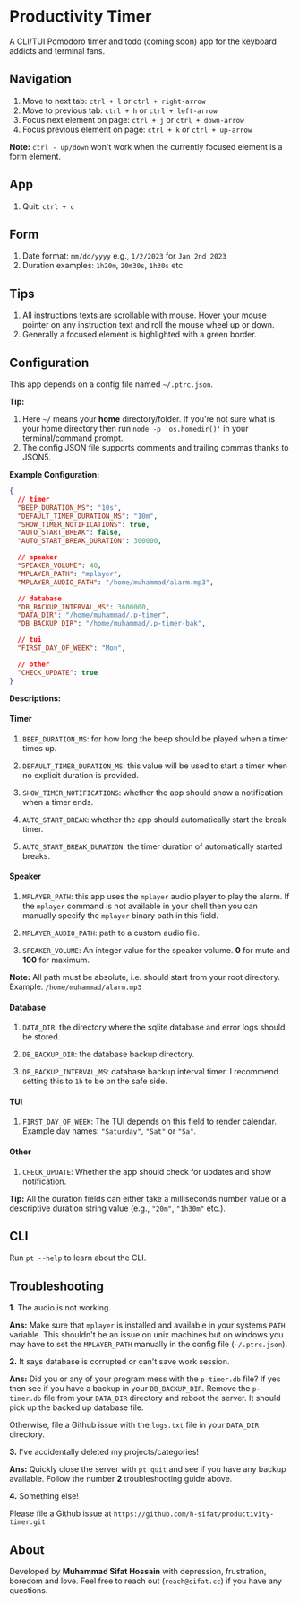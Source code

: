 # Productivity Timer

A CLI/TUI Pomodoro timer and todo (coming soon) app for the keyboard addicts and
terminal fans.

## Navigation

1. Move to next tab: `ctrl + l` or `ctrl + right-arrow`
1. Move to previous tab: `ctrl + h` or `ctrl + left-arrow`
1. Focus next element on page: `ctrl + j` or `ctrl + down-arrow`
1. Focus previous element on page: `ctrl + k` or `ctrl + up-arrow`

**Note:** `ctrl - up/down` won't work when the currently focused element is a
form element.

## App

1. Quit: `ctrl + c`

## Form

1. Date format: `mm/dd/yyyy` e.g., `1/2/2023` for `Jan 2nd 2023`
1. Duration examples: `1h20m`, `20m30s`, `1h30s` etc.

## Tips

1. All instructions texts are scrollable with mouse. Hover your mouse pointer on
   any instruction text and roll the mouse wheel up or down.
1. Generally a focused element is highlighted with a green border.

## Configuration

This app depends on a config file named `~/.ptrc.json`.

**Tip:**

1. Here `~/` means your **home** directory/folder. If you're not sure what is
   your home directory then run `node -p 'os.homedir()'` in your
   terminal/command prompt.
1. The config JSON file supports comments and trailing commas thanks to JSON5.

**Example Configuration:**

```json
{
  // timer
  "BEEP_DURATION_MS": "10s",
  "DEFAULT_TIMER_DURATION_MS": "10m",
  "SHOW_TIMER_NOTIFICATIONS": true,
  "AUTO_START_BREAK": false,
  "AUTO_START_BREAK_DURATION": 300000,

  // speaker
  "SPEAKER_VOLUME": 40,
  "MPLAYER_PATH": "mplayer",
  "MPLAYER_AUDIO_PATH": "/home/muhammad/alarm.mp3",

  // database
  "DB_BACKUP_INTERVAL_MS": 3600000,
  "DATA_DIR": "/home/muhammad/.p-timer",
  "DB_BACKUP_DIR": "/home/muhammad/.p-timer-bak",

  // tui
  "FIRST_DAY_OF_WEEK": "Mon",

  // other
  "CHECK_UPDATE": true
}
```

**Descriptions:**

#### Timer

1. `BEEP_DURATION_MS`: for how long the beep should be played when a timer times
   up.

1. `DEFAULT_TIMER_DURATION_MS`: this value will be used to start a timer when no
   explicit duration is provided.

1. `SHOW_TIMER_NOTIFICATIONS`: whether the app should show a notification when a
   timer ends.

1. `AUTO_START_BREAK`: whether the app should automatically start the break
   timer.

1. `AUTO_START_BREAK_DURATION`: the timer duration of automatically started
   breaks.

#### Speaker

1. `MPLAYER_PATH`: this app uses the `mplayer` audio player to play the alarm.
   If the `mplayer` command is not available in your shell then you can manually
   specify the `mplayer` binary path in this field.

1. `MPLAYER_AUDIO_PATH`: path to a custom audio file.

1. `SPEAKER_VOLUME`: An integer value for the speaker volume. **0** for mute and
   **100** for maximum.

**Note:** All path must be absolute, i.e. should start from your root directory.
Example: `/home/muhammad/alarm.mp3`

#### Database

1. `DATA_DIR`: the directory where the sqlite database and error logs should be
   stored.

1. `DB_BACKUP_DIR`: the database backup directory.

1. `DB_BACKUP_INTERVAL_MS`: database backup interval timer. I recommend setting
   this to `1h` to be on the safe side.

#### TUI

1. `FIRST_DAY_OF_WEEK`: The TUI depends on this field to render calendar.
   Example day names: `"Saturday"`, `"Sat"` or `"Sa"`.

#### Other

1. `CHECK_UPDATE`: Whether the app should check for updates and show
   notification.

**Tip:** All the duration fields can either take a milliseconds number value or
a descriptive duration string value (e.g., `"20m"`, `"1h30m"` etc.).

## CLI

Run `pt --help` to learn about the CLI.

## Troubleshooting

**1.** The audio is not working.

**Ans:** Make sure that `mplayer` is installed and available in your systems
`PATH` variable. This shouldn't be an issue on unix machines but on windows you
may have to set the `MPLAYER_PATH` manually in the config file (`~/.ptrc.json`).

**2.** It says database is corrupted or can't save work session.

**Ans:** Did you or any of your program mess with the `p-timer.db` file? If yes
then see if you have a backup in your `DB_BACKUP_DIR`. Remove the `p-timer.db`
file from your `DATA_DIR` directory and reboot the server. It should pick up the
backed up database file.

Otherwise, file a Github issue with the `logs.txt` file in your `DATA_DIR`
directory.

**3.** I've accidentally deleted my projects/categories!

**Ans:** Quickly close the server with `pt quit` and see if you have any
backup available. Follow the number **2** troubleshooting guide above.

**4.** Something else!

Please file a Github issue at `https://github.com/h-sifat/productivity-timer.git`

## About

Developed by **Muhammad Sifat Hossain** with depression, frustration, boredom
and love. Feel free to reach out (`reach@sifat.cc`) if you have any questions.

